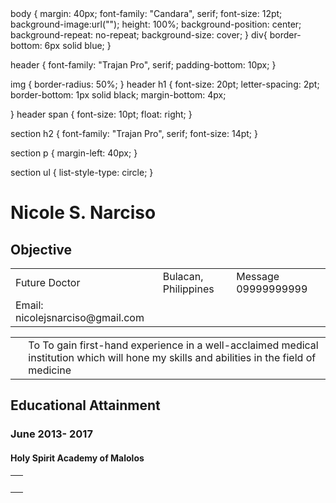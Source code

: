 <HTML> 
<HEAD> 
</HEAD>
<body>
    body {
    margin: 40px;
    font-family: "Candara", serif;
    font-size: 12pt;
    background-image:url("");
    height: 100%;
    background-position: center;
    background-repeat: no-repeat;
    background-size: cover;
}
div{
    border-bottom: 6px solid blue;
}

header {
    font-family: "Trajan Pro", serif;
    padding-bottom: 10px;
}

img {
    border-radius: 50%;
}
header h1 {
    font-size: 20pt;
    letter-spacing: 2pt;
    border-bottom: 1px solid black;
    margin-bottom: 4px;

}
header span {
    font-size: 10pt;
    float: right;
}

section h2 {
    font-family: "Trajan Pro", serif;
    font-size: 14pt;
}


section p {
    margin-left: 40px;
}


section ul {
    list-style-type: circle;
} 
</body>
<H1>Nicole S. Narciso</H1> 
<TABLE WIDTH=”100%”> 
<TF><TD ALIGN=”left”>Future Doctor</TD> 
<TF><TD ALIGN=”left”>Bulacan, Philippines</TD> 
<TD ALIGN=”right”>Message 09999999999</TD></TR> 
</TD></TR> 
<TD ALIGN=”right”>Email: nicolejsnarciso@gmail.com</TD></TR> 
<H2>Objective</H2> 
<TABLE><TR><TD>&nbsp;</TD> 
<TD>To To gain first-hand experience in a well-acclaimed medical institution which will hone my skills and abilities in the field of medicine</TD></TR></TABLE> 
<H2>Educational Attainment</H2> 
<H3>June 2013- 2017</H3> 
<H4>Holy Spirit Academy of Malolos</H4>
<TABLE><TR><TD>&nbsp;</TD>  

</HTML>
